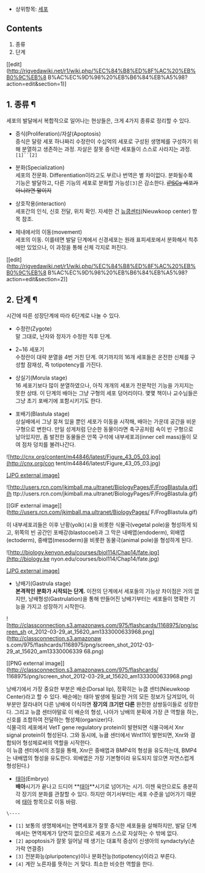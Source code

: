   * 상위항목: [세포](%EC%84%B8%ED%8F%AC.md)  

## Contents

    

1. 종류 
2. 단계 

[[edit](http://rigvedawiki.net/r1/wiki.php/%EC%84%B8%ED%8F%AC%20%EB%B0%9C%EB%8
B%AC%EC%9D%98%20%EB%B6%84%EB%A5%98?action=edit&section=1)]

## 1. 종류 ¶

세포의 발달에서 복합적으로 일어나는 현상들은, 크게 4가지 종류로 정리할 수 있다.

  

  * 증식(Proliferation)/자살(Apoptosis)  
증식은 달랑 세포 하나짜리 수정란이 수십억의 세포로 구성된 생명체를 구성하기 위해 분열하고 생존하는 과정. 자살은 잘못 증식한 세포들이
스스로 사라지는 과정.`[1]``[2]`  

  * 분화(Specialization)  
세포의 전문화. Differentiation이라고도 부르나 번역은 별 차이없다. 분화될수록 기능은 발달하고, 다른 기능의 세포로 분화할
가능성`[3]`은 감소한다. <del>[iPSCs](iPSCs.md) 세포가 아니라면 말이지</del>  

  * 상호작용(interaction)  
세포간의 인식, 신호 전달, 위치 확인. 자세한 건 [뉴쿱센터](%EB%89%B4%EC%BF%B1%20%EC%84%BC%ED%84%B0.md)(Nieuwkoop center) 항목 참조.  

  * 체내에서의 이동(movement)  
세포의 이동. 이를테면 발달 단계에서 신경세포는 원래 표피세포에서 분화해서 척추에만 있었으나, 이 과정을 통해 신체 각지로 퍼진다.  

[[edit](http://rigvedawiki.net/r1/wiki.php/%EC%84%B8%ED%8F%AC%20%EB%B0%9C%EB%8
B%AC%EC%9D%98%20%EB%B6%84%EB%A5%98?action=edit&section=2)]

## 2. 단계 ¶

시간에 따른 성장단계에 따라 6단계로 나눌 수 있다.

  

  * 수정란(Zygote)  
말 그대로, 난자와 정자가 수정한 직후 단계.  

  * 2~16 세포기  
수정란이 대략 분열을 4번 거친 단계. 여기까지의 16개 세포들은 온전한 신체를 구성할 잠재성, 즉 totipotency를 가진다.  

  * 상실기(Morula stage)  
16 세포기보다 많이 분열하였으나, 아직 개개의 세포가 전문적인 기능을 가지지는 못한 상태. 이 단계의 배아는 그냥 구형의 세포 덩어리이다.
몇몇 책이나 교수님들은 그냥 초기 포배기에 포함시키기도 한다.  

  * 포배기(Blastula stage)  
상실배에서 그냥 뭉쳐 있을 뿐인 세포가 이동을 시작해, 배아는 가운데 공간을 비운 구형으로 변한다. 만일 성게처럼 단순한 동물이라면
축구공처럼 속이 빈 구형으로 남아있지만, 좀 발전한 동물들은 안쪽 구석에 내부세포괴(inner cell mass)들이 모여 점차 덩치를
불려나간다.

![http://cnx.org/content/m44846/latest/Figure_43_05_03.jpg](http://cnx.org/con
tent/m44846/latest/Figure_43_05_03.jpg)

[[JPG external
image]](http://cnx.org/content/m44846/latest/Figure_43_05_03.jpg)

  

![http://users.rcn.com/jkimball.ma.ultranet/BiologyPages/F/FrogBlastula.gif](h
ttp://users.rcn.com/jkimball.ma.ultranet/BiologyPages/F/FrogBlastula.gif)

[[GIF external image]](http://users.rcn.com/jkimball.ma.ultranet/BiologyPages/
F/FrogBlastula.gif)

  
이 내부세포괴들은 이후 난황(yolk)`[4]`을 비롯한 식물극(vegetal pole)을 형성하게 되고, 위쪽의 빈 공간인
포배강(blastocoel)과 그 막은 내배엽(endoderm), 외배엽(ectoderm), 중배엽(mesoderm)을 비롯한
동물극(animal pole)을 형성하게 된다.  

![http://biology.kenyon.edu/courses/biol114/Chap14/fate.jpg](http://biology.ke
nyon.edu/courses/biol114/Chap14/fate.jpg)

[[JPG external
image]](http://biology.kenyon.edu/courses/biol114/Chap14/fate.jpg)

  

  * 낭배기(Gastrula stage)  
**본격적인 분화가 시작되는 단계.** 이전의 단계에서 세포들의 기능상 차이점은 거의 없지만, 낭배형성(Gastrulation)을 통해 만들어진 낭배기부터는 세포들이 명확한 기능을 가지고 성장하기 시작한다.

![http://classconnection.s3.amazonaws.com/975/flashcards/1168975/png/screen_sh
ot_2012-03-29_at_15620_am1333000633968.png](http://classconnection.s3.amazonaw
s.com/975/flashcards/1168975/png/screen_shot_2012-03-29_at_15620_am13330006339
68.png)

[[PNG external image]](http://classconnection.s3.amazonaws.com/975/flashcards/
1168975/png/screen_shot_2012-03-29_at_15620_am1333000633968.png)

  

낭배기에서 가장 중요한 부분은 배순(Dorsal lip), 정확히는 뉴쿱 센터(Nieuwkoop Center)라고 할 수 있다. 배순에는
태아 발생에 필요한 거의 모든 정보가 담겨있어, 이 부분만 잘라내어 다른 낭배에 이식하면 **장기의 크기만 다른** 완전한 샴쌍둥이들로
성장한다. 그리고 뉴쿱 센터야말로 이 배순의 형성, 나아가 낭배의 분획에 가장 큰 역할을 하는, 신호를 조합하여 전달하는
형성체(organizer)다.  
식물극의 세포에서 VetT gene regulatory protein이 발현되면 식물극에서 Xnr signal protein이 형성된다.
그와 동시에, 뉴큡 센터에서 Wnt11이 발현되면, Xnr와 결합되어 형성체로써의 역할을 시작한다.  
이 뉴쿱 센터에서의 조절을 통해, Xnr은 중배엽과 BMP4의 형성을 유도하는데, BMP4는 내배엽의 형성을 유도한다. 외배엽은 가장
기본형이라 유도되지 않으면 자연스럽게 형성된다.)  

  * [태아](%ED%83%9C%EC%95%84.md)(Embryo)  
**배아**시기가 끝나고 드디어 **[태아](%ED%83%9C%EC%95%84.md)**시기로 넘어가는 시기. 이젠 육안으로도 충분히 각 장기의 분화를 관찰할 수 있다. 하지만 여기서부터는 세포 수준을 넘어가기 때문에 [태아](%ED%83%9C%EC%95%84.md) 항목으로 이동 바람.

`\----`

  * `[1]` 보통의 생명체에서는 면역세포가 잘못 증식한 세포들을 살해하지만, 발달 단계에서는 면역체계가 당연히 없으므로 세포가 스스로 자살하는 수 밖에 없다.
  * `[2]` apoptosis가 잘못 일어날 때 생기는 대표적 증상이 신생아의 syndactyly(손가락 연결증)
  * `[3]` 전분화능(pluripotency)이나 분화전능(totipotency)이라고 부른다.
  * `[4]` 계란 노른자를 뜻하는 거 맞다. 최소한 비슷한 역할을 한다.

